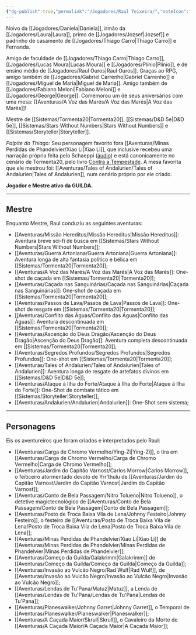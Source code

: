 ```yaml
---
{"dg-publish":true,"permalink":"/Jogadores/Raul Teixeira/","noteIcon":"","created":"2025-10-13T17:42:08.635-03:00"}
---
```


Noivo da [[Jogadores/Daniela\|Daniela]], irmão da [[Jogadores/Laura\|Laura]], primo de [[Jogadores/Jozsef\|Jozsef]] e padrinho de casamento de [[Jogadores/Thiago Carro\|Thiago Carro]] e Fernanda.

Amigo de faculdade de [[Jogadores/Thiago Carro\|Thiago Carro]], [[Jogadores/Lucas Moura\|Lucas Moura]] e [[Jogadores/Plínio\|Plínio]], e de ensino médio de [[Jogadores/Raul Ouros\|Raul Ouros]].
Graças ao RPG, amigo também de [[Jogadores/Gabriel Carrenho\|Gabriel Carrenho]] e [[Jogadores/Miguel de Maria\|Miguel de Maria]].
Amigo também de [[Jogadores/Fabiano Meloni\|Fabiano Meloni]] e [[Jogadores/George\|George]].
Comemorou um de seus aniversários com uma mesa: [[Aventuras/A Voz das Marés/A Voz das Marés\|A Voz das Marés]]!

Mestre de [[Sistemas/Tormenta20\|Tormenta20]], [[Sistemas/D&D 5e\|D&D 5e]], [[Sistemas/Stars Without Numbers\|Stars Without Numbers]] e [[Sistemas/Storyteller\|Storyteller]].

*Palpite do Thiago:* Seu personagem favorito fora [[Aventuras/Minas Perdidas de Phandelvier/Xiao Li\|Xiao Li]], que inclusive recebeu uma narração própria feita pelo Schaeppi ([áudio](https://drive.google.com/file/d/1FjmLCcTHwXyPyMaUy-qTsLRTikviWwPv/view?usp=drivesdk)) e está canonicamente no cenário de Tormenta20, pelo livro [Contra a Tempestade](https://jamboeditora.com.br/produto/contra-a-tempestade/). A mesa favorita que ele mestrou foi: [[Aventuras/Tales of Andalurien/Tales of Andalurien\|Tales of Andalurien]], num cenário próprio por ele criado.

**Jogador e Mestre ativo da GUILDA.**

---
## Mestre
Enquanto Mestre, Raul conduziu as seguintes aventuras:
- [[Aventuras/Missão Hereditus/Missão Hereditus\|Missão Hereditus]]: Aventura breve sci-fi de busca em [[Sistemas/Stars Without Numbers\|Stars Without Numbers]];
- [[Aventuras/Guerra Artoniana/Guerra Artoniana\|Guerra Artoniana]]: Aventura longa de alta fantasia político e bélica em [[Sistemas/Tormenta20\|Tormenta20]]; 
- [[Aventuras/A Voz das Marés/A Voz das Marés\|A Voz das Marés]]: One-shot de caçada em [[Sistemas/Tormenta20\|Tormenta20]]; 
- [[Aventuras/Caçada nas Sanguinárias/Caçada nas Sanguinárias\|Caçada nas Sanguinárias]]: One-shot de caçada em [[Sistemas/Tormenta20\|Tormenta20]];
- [[Aventuras/Passos de Lava/Passos de Lava\|Passos de Lava]]: One-shot de resgate em [[Sistemas/Tormenta20\|Tormenta20]];
- [[Aventuras/Conflito das Águas/Conflito das Águas\|Conflito das Águas]]: Aventura descontinuada em [[Sistemas/Tormenta20\|Tormenta20]];
- [[Aventuras/Ascenção do Deus Dragão/Ascenção do Deus Dragão\|Ascenção do Deus Dragão]]: Aventura completa descontinuada em [[Sistemas/Tormenta20\|Tormenta20]];
- [[Aventuras/Segredos Profundos/Segredos Profundos\|Segredos Profundos]]: One-shot em [[Sistemas/Tormenta20\|Tormenta20]];
- [[Aventuras/Tales of Andalurien/Tales of Andalurien\|Tales of Andalurien]]: Aventura longa de resgate de artefatos divinos em [[Sistemas/D&D 5e\|D&D 5e]];
- [[Aventuras/Ataque à Ilha do Forte/Ataque à Ilha do Forte\|Ataque à Ilha do Forte]]: One-Shot de combate tático em [[Sistemas/Storyteller\|Storyteller]];
- [[Aventuras/Andalurien/Andalurien\|Andalurien]]: One-Shot sem sistema;
---
## Personagens
Eis os aventureiros que foram criados e interpretados pelo Raul:
- [[Aventuras/Carga de Chromo Vermelho/Ying-Zi\|Ying-Zi]], o tira em [[Aventuras/Carga de Chromo Vermelho/Carga de Chromo Vermelho\|Carga de Chromo Vermelho]];
- [[Aventuras/Jardim do Capitão Varnost/Carlos Morrow\|Carlos Morrow]], o feiticeiro atormentado devoto de Yrr'thulu de [[Aventuras/Jardim do Capitão Varnost/Jardim do Capitão Varnost\|Jardim do Capitão Varnost]];
- [[Aventuras/Conto de Bela Passagem/Nitro Tolueno\|Nitro Tolueno]], o detetive magictecnológico de [[Aventuras/Conto de Bela Passagem/Conto de Bela Passagem\|Conto de Bela Passagem]];
- [[Aventuras/Posto de Troca Baixa Vila de Lena/Johnny Festeiro\|Johnny Festeiro]], o festeiro de [[Aventuras/Posto de Troca Baixa Vila de Lena/Posto de Troca Baixa Vila de Lena\|Posto de Troca Baixa Vila de Lena]];
- [[Aventuras/Minas Perdidas de Phandelvier/Xiao Li\|Xiao Li]] de [[Aventuras/Minas Perdidas de Phandelvier/Minas Perdidas de Phandelvier\|Minas Perdidas de Phandelvier]];
- [[Aventuras/Começo da Guilda/Galakrimm\|Galakrimm]] de [[Aventuras/Começo da Guilda/Começo da Guilda\|Começo da Guilda]];
- [[Aventuras/Invasão ao Vulcão Negro/Rad Wulf\|Rad Wulf]], de [[Aventuras/Invasão ao Vulcão Negro/Invasão ao Vulcão Negro\|Invasão ao Vulcão Negro]];
- [[Aventuras/Lendas de Tu'Pana/Matuz\|Matuz]], a Lenda de [[Aventuras/Lendas de Tu'Pana/Lendas de Tu'Pana\|Lendas de Tu'Pana]];
- [[Aventuras/Planeswalker/Johnny Garret\|Johnny Garret]], o Temporal de [[Aventuras/Planeswalker/Planeswalker\|Planeswalker]];
- [[Aventuras/A Caçada Maior/Skrull\|Skrull]], o Cavaleiro da Morte de [[Aventuras/A Caçada Maior/A Caçada Maior\|A Caçada Maior]];